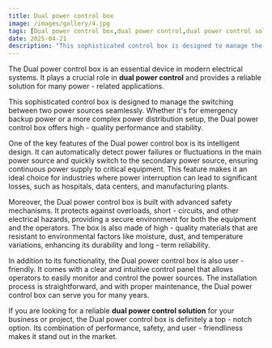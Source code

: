 ```yaml
---
title: Dual power control box
image: /images/gallery/4.jpg 
tags: [Dual power control box,dual power control,dual power control solution,emergency backup power,power distribution setup,intelligent design,automatic power source switching,continuous power supply,critical equipment,hospitals,data centers,manufacturing plants,advanced safety mechanisms,overload protection,short - circuit protection,electrical hazard protection,high - quality materials,environmental resistance,user - friendly,clear and intuitive control panel,easy installation,long - term reliability]
date: 2025-04-21
description: "This sophisticated control box is designed to manage the switching between two power sources seamlessly. Whether it's for emergency backup power or a more complex power distribution setup, the Dual power control box offers high - quality performance and stability."
---
```

The Dual power control box is an essential device in modern electrical systems. It plays a crucial role in **dual power control** and provides a reliable solution for many power - related applications.

This sophisticated control box is designed to manage the switching between two power sources seamlessly. Whether it's for emergency backup power or a more complex power distribution setup, the Dual power control box offers high - quality performance and stability.

One of the key features of the Dual power control box is its intelligent design. It can automatically detect power failures or fluctuations in the main power source and quickly switch to the secondary power source, ensuring continuous power supply to critical equipment. This feature makes it an ideal choice for industries where power interruption can lead to significant losses, such as hospitals, data centers, and manufacturing plants.

Moreover, the Dual power control box is built with advanced safety mechanisms. It protects against overloads, short - circuits, and other electrical hazards, providing a secure environment for both the equipment and the operators. The box is also made of high - quality materials that are resistant to environmental factors like moisture, dust, and temperature variations, enhancing its durability and long - term reliability.

In addition to its functionality, the Dual power control box is also user - friendly. It comes with a clear and intuitive control panel that allows operators to easily monitor and control the power sources. The installation process is straightforward, and with proper maintenance, the Dual power control box can serve you for many years.

If you are looking for a reliable **dual power control solution** for your business or project, the Dual power control box is definitely a top - notch option. Its combination of performance, safety, and user - friendliness makes it stand out in the market. 
